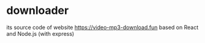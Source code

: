 # downloader

its source code of website https://video-mp3-download.fun based on React and Node.js (with express)

